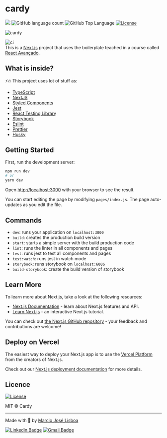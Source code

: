 # cardy

<p>
  <img src="https://img.shields.io/badge/author-MARCIO%20JOSE%20LISBOA-6E40C9?style=flat-square">
  <img alt="GitHub language count" src="https://img.shields.io/github/languages/count/mjlbnu/cardy?color=6E40C9&style=flat-square">
  <img alt="GitHub Top Language" src="https://img.shields.io/github/languages/top/mjlbnu/cardy?color=6E40C9&style=flat-square">
  <a href="https://opensource.org/licenses/MIT">
    <img alt="License" src="https://img.shields.io/badge/license-MIT-6E40C9?style=flat-square">
  </a>
</p>

![cardy](https://user-images.githubusercontent.com/46792997/117746735-42b85000-b1e3-11eb-8f37-f8f70724ef6b.png)

![ci](https://github.com/React-Avancado/boilerplate/workflows/ci/badge.svg)
<br>
This is a [Next.js](https://nextjs.org/) project that uses the boilerplate teached in a course called [React Avançado](https://reactavancado.com.br/).

## What is inside?

⚡️🔥 This project uses lot of stuff as:

- [TypeScript](https://www.typescriptlang.org/)
- [NextJS](https://nextjs.org/)
- [Styled Components](https://styled-components.com/)
- [Jest](https://jestjs.io/)
- [React Testing Library](https://testing-library.com/docs/react-testing-library/intro)
- [Storybook](https://storybook.js.org/)
- [Eslint](https://eslint.org/)
- [Prettier](https://prettier.io/)
- [Husky](https://github.com/typicode/husky)

## Getting Started

First, run the development server:

```bash
npm run dev
# or
yarn dev
```

Open [http://localhost:3000](http://localhost:3000) with your browser to see the result.

You can start editing the page by modifying `pages/index.js`. The page auto-updates as you edit the file.

## Commands

- `dev`: runs your application on `localhost:3000`
- `build`: creates the production build version
- `start`: starts a simple server with the build production code
- `lint`: runs the linter in all components and pages
- `test`: runs jest to test all components and pages
- `test:watch`: runs jest in watch mode
- `storybook`: runs storybook on `localhost:6006`
- `build-storybook`: create the build version of storybook

## Learn More

To learn more about Next.js, take a look at the following resources:

- [Next.js Documentation](https://nextjs.org/docs) - learn about Next.js features and API.
- [Learn Next.js](https://nextjs.org/learn) - an interactive Next.js tutorial.

You can check out [the Next.js GitHub repository](https://github.com/vercel/next.js/) - your feedback and contributions are welcome!

## Deploy on Vercel

The easiest way to deploy your Next.js app is to use the [Vercel Platform](https://vercel.com/import?utm_medium=default-template&filter=next.js&utm_source=create-next-app&utm_campaign=create-next-app-readme) from the creators of Next.js.

Check out our [Next.js deployment documentation](https://nextjs.org/docs/deployment) for more details.

## Licence

<a href="https://opensource.org/licenses/MIT">
  <img alt="License" src="https://img.shields.io/badge/license-MIT-6E40C9?style=flat-square">
</a>

MIT © Cardy

---
Made with :purple_heart: by [Marcio José Lisboa](https://www.programadorbr.com.br)

[![Linkedin Badge](https://img.shields.io/badge/-Marcio%20José%20Lisboa-6E40C9?style=flat-square&logo=Linkedin&logoColor=white&link=https://www.linkedin.com/in/mjlbnu/)](https://www.linkedin.com/in/mjlbnu/)
[![Gmail Badge](https://img.shields.io/badge/-mjlbnu@gmail.com-6E40C9?style=flat-square&logo=Gmail&logoColor=white&link=mailto:mjlbnu@gmail.com)](mailto:mjlbnu@gmail.com)
